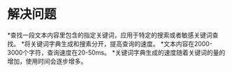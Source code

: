# 解决问题
*查找一段文本内容里包含的指定关键词，应用于特定的搜索或者敏感关键词查找。
*将关键词字典生成和搜素分开，提高查询的速度。
*文本内容在2000-3000个字符，查询速度在20-50ms。
*关键词字典生成的速度随着关键词的量的增加，使用时间会逐步增多。
